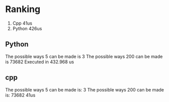 # Ranking

1. Cpp       41us
2. Python   426us

## Python
 
The possible ways 5 can be made is 3
The possible ways 200 can be made is 73682
Executed in 432.968 us
 
## cpp
 
The possible ways 5 can be made is: 
3
The possible ways 200 can be made is: 
73682
41us